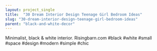 ```yaml
---
layout: project_single
title:  "30 Dream Interior Design Teenage Girl Bedroom Ideas"
slug: "30-dream-interior-design-teenage-girl-bedroom-ideas"
parent: "black-and-white-decor"
---
```

Minimalist, black & white interior.  Risingbarn.com  #black #white #small #space #design #modern #simple #chic